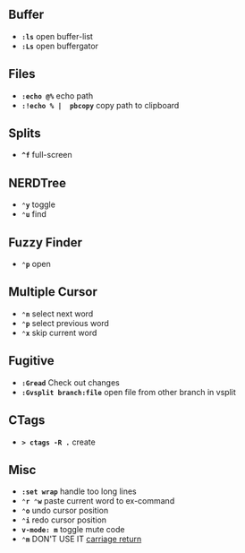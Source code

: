 ## Buffer
* **`:ls`**	             open buffer-list <br/>
* **`:Ls`**	             open buffergator <br/>

## Files
* **`:echo @%`**             echo path<br/>
* **`:!echo % |  pbcopy`**   copy path to clipboard<br/>

## Splits
* **`^f`**                   full-screen<br/>

## NERDTree
* **`⌃y`**	             toggle <br/>
* **`⌃u`**	             find <br/>

## Fuzzy Finder
* **`⌃p`**   open<br/>

## Multiple Cursor
* **`⌃n`**	             select next word <br/>
* **`⌃p`**	             select previous word <br/>
* **`⌃x`**	             skip current word <br/>

## Fugitive
* **`:Gread`**	             Check out changes<br/>
* **`:Gvsplit branch:file`** open file from other branch in vsplit<br/>

## CTags
* **`> ctags -R .`**         create<br/>

## Misc
* **`:set wrap`**            handle too long lines<br/>
* **`⌃r ⌃w`**                paste current word to ex-command<br/>
* **`⌃o`**	             undo cursor position <br/>
* **`⌃i`**	             redo cursor position <br/>
* **`v-mode: m`**	     toggle mute code <br/>
* **`⌃m`**	             DON'T USE IT [carriage return](https://github.com/tpope/vim-commentary/issues/36#issuecomment-412361656) <br/>
